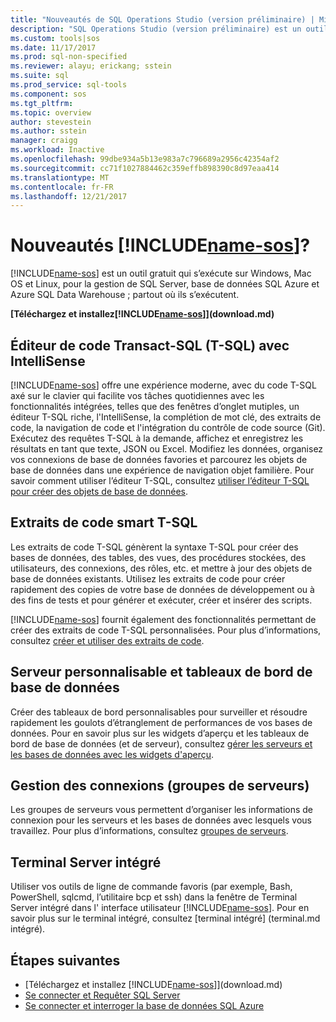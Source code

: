 ```yaml
---
title: "Nouveautés de SQL Operations Studio (version préliminaire) | Microsoft Docs"
description: "SQL Operations Studio (version préliminaire) est un outil gratuit et léger qui s’exécute sur Windows, Mac OS et Linux, pour la gestion de SQL Server, base de données SQL Azure et Azure SQL Data Warehouse ; partout où ils s’exécutent."
ms.custom: tools|sos
ms.date: 11/17/2017
ms.prod: sql-non-specified
ms.reviewer: alayu; erickang; sstein
ms.suite: sql
ms.prod_service: sql-tools
ms.component: sos
ms.tgt_pltfrm: 
ms.topic: overview
author: stevestein
ms.author: sstein
manager: craigg
ms.workload: Inactive
ms.openlocfilehash: 99dbe934a5b13e983a7c796689a2956c42354af2
ms.sourcegitcommit: cc71f1027884462c359effb898390c8d97eaa414
ms.translationtype: MT
ms.contentlocale: fr-FR
ms.lasthandoff: 12/21/2017
---
```

# <a name="what-is-includename-sosincludesname-sosmd"></a>Nouveautés [!INCLUDE[name-sos](../includes/name-sos.md)]?

[!INCLUDE[name-sos](../includes/name-sos-short.md)] est un outil gratuit qui s’exécute sur Windows, Mac OS et Linux, pour la gestion de SQL Server, base de données SQL Azure et Azure SQL Data Warehouse ; partout où ils s’exécutent.

**[Téléchargez et installez[!INCLUDE[name-sos](../includes/name-sos-short.md)]](download.md)**


## <a name="transact-sql-t-sql-code-editor-with-intellisense"></a>Éditeur de code Transact-SQL (T-SQL) avec IntelliSense

[!INCLUDE[name-sos](../includes/name-sos-short.md)] offre une expérience moderne, avec du code T-SQL axé sur le clavier qui facilite vos tâches quotidiennes avec les fonctionnalités intégrées, telles que des fenêtres d’onglet mutiples, un éditeur T-SQL riche, l'IntelliSense, la complétion de mot clé, des extraits de code, la navigation de code et l'intégration du contrôle de code source (Git). Exécutez des requêtes T-SQL à la demande, affichez et enregistrez les résultats en tant que texte, JSON ou Excel. Modifiez les données, organisez vos connexions de base de données favories et parcourez les objets de base de données dans une expérience de navigation objet familière. Pour savoir comment utiliser l’éditeur T-SQL, consultez [utiliser l’éditeur T-SQL pour créer des objets de base de données](tutorial-sql-editor.md).

## <a name="smart-t-sql-code-snippets"></a>Extraits de code smart T-SQL

Les extraits de code T-SQL génèrent la syntaxe T-SQL pour créer des bases de données, des tables, des vues, des procédures stockées, des utilisateurs, des connexions, des rôles, etc. et mettre à jour des objets de base de données existants. Utilisez les extraits de code pour créer rapidement des copies de votre base de données de développement ou à des fins de tests et pour générer et exécuter, créer et insérer des scripts.

[!INCLUDE[name-sos](../includes/name-sos-short.md)] fournit également des fonctionnalités permettant de créer des extraits de code T-SQL personnalisées. Pour plus d’informations, consultez [créer et utiliser des extraits de code](code-snippets.md).


## <a name="customizable-server-and-database-dashboards"></a>Serveur personnalisable et tableaux de bord de base de données

Créer des tableaux de bord personnalisables pour surveiller et résoudre rapidement les goulots d’étranglement de performances de vos bases de données. Pour en savoir plus sur les widgets d’aperçu et les tableaux de bord de base de données (et de serveur), consultez [gérer les serveurs et les bases de données avec les widgets d'aperçu](insight-widgets.md).

## <a name="connection-management-server-groups"></a>Gestion des connexions (groupes de serveurs)

Les groupes de serveurs vous permettent d’organiser les informations de connexion pour les serveurs et les bases de données avec lesquels vous travaillez. Pour plus d’informations, consultez [groupes de serveurs](server-groups.md).

## <a name="integrated-terminal"></a>Terminal Server intégré

Utiliser vos outils de ligne de commande favoris (par exemple, Bash, PowerShell, sqlcmd, l’utilitaire bcp et ssh) dans la fenêtre de Terminal Server intégré dans l' interface utilisateur [!INCLUDE[name-sos](../includes/name-sos-short.md)]. Pour en savoir plus sur le terminal intégré, consultez [terminal intégré] (terminal.md intégré).

## <a name="next-steps"></a>Étapes suivantes
- [Téléchargez et installez [!INCLUDE[name-sos](../includes/name-sos-short.md)]](download.md)
- [Se connecter et Requêter SQL Server](quickstart-sql-server.md)
- [Se connecter et interroger la base de données SQL Azure](quickstart-sql-database.md)
